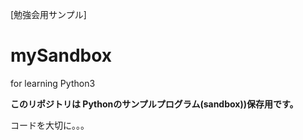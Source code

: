 [勉強会用サンプル]

# mySandbox
for learning Python3

**このリポジトリは Pythonのサンプルプログラム(sandbox))保存用です。**

コードを大切に。。。

